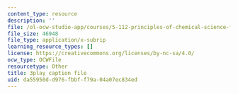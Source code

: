 ```yaml
---
content_type: resource
description: ''
file: /ol-ocw-studio-app/courses/5-112-principles-of-chemical-science-fall-2005/da55950dd976fbbff79a04a07ec834ed_MRJUxK-hhYw.srt
file_size: 46948
file_type: application/x-subrip
learning_resource_types: []
license: https://creativecommons.org/licenses/by-nc-sa/4.0/
ocw_type: OCWFile
resourcetype: Other
title: 3play caption file
uid: da55950d-d976-fbbf-f79a-04a07ec834ed
---
```

